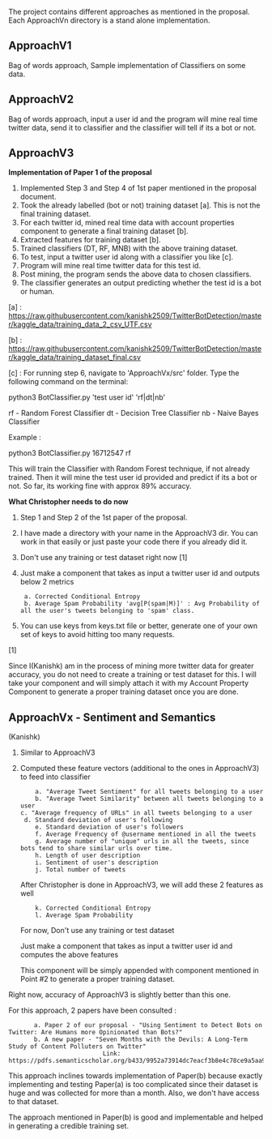 The project contains different approaches as mentioned in the proposal. Each ApproachVn directory is a stand alone implementation.

ApproachV1
----------

Bag of words approach, Sample implementation of Classifiers on some data.

ApproachV2 
----------

Bag of words approach, input a user id and the program will mine real time 
twitter data, send it to classifier and the classifier will tell if its a bot or not.

ApproachV3
----------

**Implementation of Paper 1 of the proposal**

1. Implemented Step 3 and Step 4 of 1st paper mentioned in the proposal document.
2. Took the already labelled (bot or not) training dataset [a]. This is not the final training dataset.
3. For each twitter id, mined real time data with account properties component to generate a final training dataset [b].
4. Extracted features for training dataset [b].
5. Trained classifiers (DT, RF, MNB) with the above training dataset.
6. To test, input a twitter user id along with a classifier you like [c].
7. Program will mine real time twitter data for this test id.
8. Post mining, the program sends the above data to chosen classifiers. 
9. The classifier generates an output predicting whether the test id is a bot or human.

[a] : https://raw.githubusercontent.com/kanishk2509/TwitterBotDetection/master/kaggle_data/training_data_2_csv_UTF.csv

[b] : https://raw.githubusercontent.com/kanishk2509/TwitterBotDetection/master/kaggle_data/training_dataset_final.csv

[c] : For running step 6, navigate to 'ApproachVx/src' folder. Type the following command on the terminal:

python3 BotClassifier.py 'test user id' 'rf|dt|nb'

rf - Random Forest Classifier
dt - Decision Tree Classifier
nb - Naive Bayes Classifier

Example : 

python3 BotClassifier.py 16712547 rf

This will train the Classifier with Random Forest technique, if not already trained. Then it will mine 
the test user id provided and predict if its a bot or not. So far, its working fine with approx 89% accuracy.

**What Christopher needs to do now**

1. Step 1 and Step 2 of the 1st paper of the proposal.
2. I have made a directory with your name in the ApproachV3 dir. You can work in that easily or just paste your code there if you already did it.
3. Don't use any training or test dataset right now [1]
4. Just make a component that takes as input a twitter user id and outputs below 2 metrics

        a. Corrected Conditional Entropy
        b. Average Spam Probability 'avg[P(spam|M)]' : Avg Probability of all the user's tweets belonging to 'spam' class.  

5. You can use keys from keys.txt file or better, generate one of your own set of keys to avoid hitting too many requests.

[1] 

Since I(Kanishk) am in the process of mining more twitter data for greater accuracy, 
you do not need to create a training or test dataset for this.
I will take your component and will simply attach it with my Account Property Component 
to generate a proper training dataset once you are done.


ApproachVx - Sentiment and Semantics
----------
(Kanishk)

1. Similar to ApproachV3
2. Computed these feature vectors (additional to the ones in ApproachV3) to feed into classifier
        
           a. "Average Tweet Sentiment" for all tweets belonging to a user
           b. "Average Tweet Similarity" between all tweets belonging to a user
	   c. "Average frequency of URLs" in all tweets belonging to a user
	  	d. Standard deviation of user's following
           e. Standard deviation of user's followers
           f. Average Frequency of @username mentioned in all the tweets
           g. Average number of "unique" urls in all the tweets, since bots tend to share similar urls over time.
           h. Length of user description
           i. Sentiment of user's description
           j. Total number of tweets
           
   After Christopher is done in ApproachV3, we will add these 2 features as well
           
           k. Corrected Conditional Entropy
           l. Average Spam Probability
                  

   For now, Don't use any training or test dataset 
    
   Just make a component that takes as input a twitter user id and computes the above features 

   This component will be simply appended with component mentioned in Point #2 to generate a proper training dataset.


Right now, accuracy of ApproachV3 is slightly better than this one.

For this approach, 2 papers have been consulted :

           a. Paper 2 of our proposal - "Using Sentiment to Detect Bots on Twitter: Are Humans more Opinionated than Bots?"
           b. A new paper - "Seven Months with the Devils: A Long-Term Study of Content Polluters on Twitter" 
                              Link: https://pdfs.semanticscholar.org/b433/9952a73914dc7eacf3b8e4c78ce9a5aa9502.pdf

This approach inclines towards implementation of Paper(b)
because exactly implementing and testing Paper(a) is too complicated 
since their dataset is huge and was collected for more than a month. 
Also, we don't have access to that dataset.


The approach mentioned in Paper(b) is good and implementable and helped in generating a credible training set.

	

 


